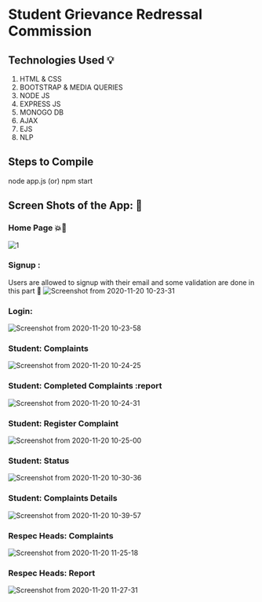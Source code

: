 # Student Grievance Redressal Commission

## Technologies Used :bulb:
1. HTML & CSS
2. BOOTSTRAP & MEDIA QUERIES
3. NODE JS
4. EXPRESS JS
5. MONOGO DB
6. AJAX
7. EJS
8. NLP

## Steps to Compile 
node app.js (or) npm start

## Screen Shots of the App: :camera_flash:
### Home Page  :boom::black_heart:

![1](https://user-images.githubusercontent.com/63966283/99768200-6a7b0500-2b2a-11eb-8a3f-48df090750d1.png)

### Signup :
Users are allowed to signup with their email and some validation are done in this part :metal:
![Screenshot from 2020-11-20 10-23-31](https://user-images.githubusercontent.com/63966283/99768228-723aa980-2b2a-11eb-8278-cc5f38f59089.png)

### Login:
![Screenshot from 2020-11-20 10-23-58](https://user-images.githubusercontent.com/63966283/99768232-74046d00-2b2a-11eb-9099-45d65f4576cf.png)

### Student: Complaints
![Screenshot from 2020-11-20 10-24-25](https://user-images.githubusercontent.com/63966283/99768236-75359a00-2b2a-11eb-8a6e-8f868eb01139.png)


### Student: Completed Complaints :report
![Screenshot from 2020-11-20 10-24-31](https://user-images.githubusercontent.com/63966283/99768239-76ff5d80-2b2a-11eb-93e8-8e406781c643.png)

### Student: Register Complaint
![Screenshot from 2020-11-20 10-25-00](https://user-images.githubusercontent.com/63966283/99768244-7797f400-2b2a-11eb-9195-d167ff05e2cd.png)

### Student: Status
![Screenshot from 2020-11-20 10-30-36](https://user-images.githubusercontent.com/63966283/99768249-78c92100-2b2a-11eb-8694-4f017e9f6026.png)

### Student: Complaints Details
![Screenshot from 2020-11-20 10-39-57](https://user-images.githubusercontent.com/63966283/99768255-7d8dd500-2b2a-11eb-92ea-ecd2beba866c.png)

### Respec Heads: Complaints
![Screenshot from 2020-11-20 11-25-18](https://user-images.githubusercontent.com/63966283/99768265-7ff02f00-2b2a-11eb-8628-9b593ff86d50.png)

### Respec Heads: Report
![Screenshot from 2020-11-20 11-27-31](https://user-images.githubusercontent.com/63966283/99768272-81b9f280-2b2a-11eb-9d18-25ccc735e0e1.png)
